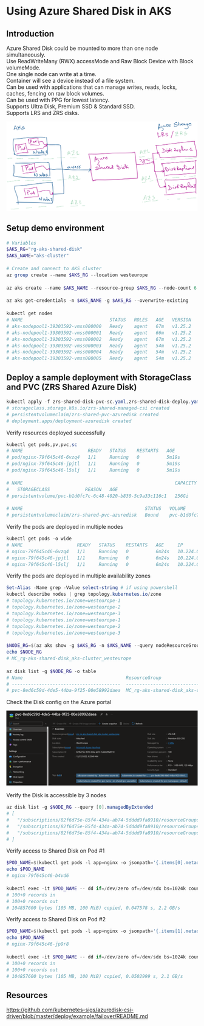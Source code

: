 
# Using Azure Shared Disk in AKS

## Introduction

Azure Shared Disk could be mounted to more than one node simultaneously.  
Use ReadWriteMany (RWX) accessMode and Raw Block Device with Block volumeMode.  
One single node can write at a time.  
Container will see a device instead of a file system.  
Can be used with applications that can manage writes, reads, locks, caches, fencing on raw block volumes.  
Can be used with PPG for lowest latency.  
Supports Ultra Disk, Premium SSD & Standard SSD.  
Supports LRS and ZRS disks.  

<img src="images/architecture-manual.png">

## Setup demo environment

```powershell
# Variables
$AKS_RG="rg-aks-shared-disk"
$AKS_NAME="aks-cluster"

# Create and connect to AKS cluster
az group create --name $AKS_RG --location westeurope

az aks create --name $AKS_NAME --resource-group $AKS_RG --node-count 6 --zones 1 2 3 --kubernetes-version "1.25.2" --network-plugin azure

az aks get-credentials -n $AKS_NAME -g $AKS_RG --overwrite-existing

kubectl get nodes
# NAME                                STATUS   ROLES   AGE   VERSION
# aks-nodepool1-39303592-vmss000000   Ready    agent   67m   v1.25.2
# aks-nodepool1-39303592-vmss000001   Ready    agent   66m   v1.25.2
# aks-nodepool1-39303592-vmss000002   Ready    agent   67m   v1.25.2
# aks-nodepool1-39303592-vmss000003   Ready    agent   54m   v1.25.2
# aks-nodepool1-39303592-vmss000004   Ready    agent   54m   v1.25.2
# aks-nodepool1-39303592-vmss000005   Ready    agent   54m   v1.25.2
```

## Deploy a sample deployment with StorageClass and PVC (ZRS Shared Azure Disk)

```powershell
kubectl apply -f zrs-shared-disk-pvc-sc.yaml,zrs-shared-disk-deploy.yaml
# storageclass.storage.k8s.io/zrs-shared-managed-csi created
# persistentvolumeclaim/zrs-shared-pvc-azuredisk created
# deployment.apps/deployment-azuredisk created
```

Verify resources deployed successfully

```powershell
kubectl get pods,pv,pvc,sc
# NAME                        READY   STATUS    RESTARTS   AGE
# pod/nginx-79f645c46-6vzq4   1/1     Running   0          5m19s
# pod/nginx-79f645c46-jpjtl   1/1     Running   0          5m19s
# pod/nginx-79f645c46-l5slj   1/1     Running   0          5m19s

# NAME                                                        CAPACITY   ACCESS MODES   RECLAIM POLICY   STATUS   CLAIM
#   STORAGECLASS             REASON   AGE
# persistentvolume/pvc-b1d0fc7c-6c48-4020-b830-5c9a33c116c1   256Gi      RWX            Delete           Bound    default/zrs-shared-pvc-azuredisk   zrs-shared-managed-csi            5m17s

# NAME                                             STATUS   VOLUME                                     CAPACITY   ACCESS MODES   STORAGECLASS             AGE
# persistentvolumeclaim/zrs-shared-pvc-azuredisk   Bound    pvc-b1d0fc7c-6c48-4020-b830-5c9a33c116c1   256Gi      RWX            zrs-shared-managed-csi   5m19s
```

Verify the pods are deployed in multiple nodes

```powershell
kubectl get pods -o wide
# NAME                    READY   STATUS    RESTARTS   AGE     IP             NODE                             
# nginx-79f645c46-6vzq4   1/1     Running   0          6m24s   10.224.0.123   aks-nodepool1-39303592-vmss000000
# nginx-79f645c46-jpjtl   1/1     Running   0          6m24s   10.224.0.61    aks-nodepool1-39303592-vmss000004
# nginx-79f645c46-l5slj   1/1     Running   0          6m24s   10.224.0.126   aks-nodepool1-39303592-vmss000005
```

Verify the pods are deployed in multiple availability zones

```powershell
Set-Alias -Name grep -Value select-string # if using powershell
kubectl describe nodes | grep topology.kubernetes.io/zone
# topology.kubernetes.io/zone=westeurope-1
# topology.kubernetes.io/zone=westeurope-2
# topology.kubernetes.io/zone=westeurope-3
# topology.kubernetes.io/zone=westeurope-1
# topology.kubernetes.io/zone=westeurope-2
# topology.kubernetes.io/zone=westeurope-3

$NODE_RG=$(az aks show -g $AKS_RG -n $AKS_NAME --query nodeResourceGroup -o tsv)
echo $NODE_RG
# MC_rg-aks-shared-disk_aks-cluster_westeurope

az disk list -g $NODE_RG -o table
# Name                                      ResourceGroup                                 Location    Zones    Sku          SizeGb    ProvisioningState
# ----------------------------------------  --------------------------------------------  ----------  -------  -----------  --------  -------------------
# pvc-8ed6c59d-4de5-44ba-9f25-00e58992daea  MC_rg-aks-shared-disk_aks-cluster_westeurope  westeurope           Premium_ZRS  256       Succeeded
```

Check the Disk config on the Azure portal

<img src="images/shared-disk.png">

Verify the Disk is accessible by 3 nodes

```powershell
az disk list -g $NODE_RG --query [0].managedByExtended
# [
#   "/subscriptions/82f6d75e-85f4-434a-ab74-5dddd9fa8910/resourceGroups/mc_rg-aks-shared-disk_aks-cluster_westeurope/providers/Microsoft.Compute/virtualMachineScaleSets/aks-nodepool1-39303592-vmss/virtualMachines/aks-nodepool1-39303592-vmss_5",
#   "/subscriptions/82f6d75e-85f4-434a-ab74-5dddd9fa8910/resourceGroups/mc_rg-aks-shared-disk_aks-cluster_westeurope/providers/Microsoft.Compute/virtualMachineScaleSets/aks-nodepool1-39303592-vmss/virtualMachines/aks-nodepool1-39303592-vmss_4",
#   "/subscriptions/82f6d75e-85f4-434a-ab74-5dddd9fa8910/resourceGroups/mc_rg-aks-shared-disk_aks-cluster_westeurope/providers/Microsoft.Compute/virtualMachineScaleSets/aks-nodepool1-39303592-vmss/virtualMachines/aks-nodepool1-39303592-vmss_0"
# ]
```

Verify access to Shared Disk on Pod #1

```powershell
$POD_NAME=$(kubectl get pods -l app=nginx -o jsonpath='{.items[0].metadata.name}')
echo $POD_NAME
# nginx-79f645c46-b4vd6

kubectl exec -it $POD_NAME -- dd if=/dev/zero of=/dev/sdx bs=1024k count=100
# 100+0 records in
# 100+0 records out
# 104857600 bytes (105 MB, 100 MiB) copied, 0.047578 s, 2.2 GB/s
```

Verify access to Shared Disk on Pod #2

```powershell
$POD_NAME=$(kubectl get pods -l app=nginx -o jsonpath='{.items[1].metadata.name}')
echo $POD_NAME
# nginx-79f645c46-jp9r8

kubectl exec -it $POD_NAME -- dd if=/dev/zero of=/dev/sdx bs=1024k count=100
# 100+0 records in
# 100+0 records out
# 104857600 bytes (105 MB, 100 MiB) copied, 0.0502999 s, 2.1 GB/s
```

## Resources
https://github.com/kubernetes-sigs/azuredisk-csi-driver/blob/master/deploy/example/failover/README.md